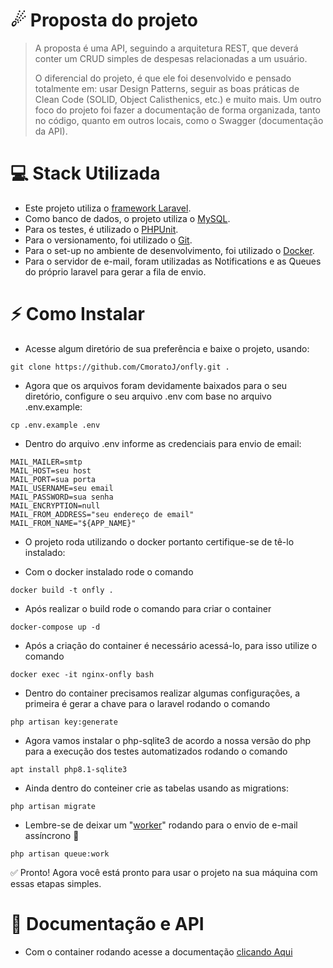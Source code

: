 # ☄ Proposta do projeto
> A proposta é uma API, seguindo a arquitetura REST, que deverá conter um CRUD simples de despesas relacionadas a um usuário.
>
> O diferencial do projeto, é que ele foi desenvolvido e pensado totalmente em: usar Design Patterns, seguir as boas práticas de Clean Code (SOLID, Object Calisthenics, etc.) e muito mais.
> Um outro foco do projeto foi fazer a documentação de forma organizada, tanto no código, quanto em outros locais, como o Swagger (documentação da API).

# 💻 Stack Utilizada

- Este projeto utiliza o [framework Laravel](https://laravel.com).
- Como banco de dados, o projeto utiliza o [MySQL](https://www.mysql.com).
- Para os testes, é utilizado o [PHPUnit](https://phpunit.de).
- Para o versionamento, foi utilizado o [Git](https://git-scm.com).
- Para o set-up no ambiente de desenvolvimento, foi utilizado o [Docker](https://www.docker.com).
- Para o servidor de e-mail, foram utilizadas as Notifications e as Queues do próprio laravel para gerar a fila de envio.

# ⚡️ Como Instalar

- Acesse algum diretório de sua preferência e baixe o projeto, usando:
```
git clone https://github.com/CmoratoJ/onfly.git .
```
- Agora que os arquivos foram devidamente baixados para o seu diretório, configure o seu arquivo .env com base no arquivo .env.example:
```
cp .env.example .env
```
- Dentro do arquivo .env informe as credenciais para envio de email:
```
MAIL_MAILER=smtp
MAIL_HOST=seu host
MAIL_PORT=sua porta
MAIL_USERNAME=seu email
MAIL_PASSWORD=sua senha
MAIL_ENCRYPTION=null
MAIL_FROM_ADDRESS="seu endereço de email"
MAIL_FROM_NAME="${APP_NAME}"
```
- O projeto roda utilizando o docker portanto certifique-se de tê-lo instalado:

- Com o docker instalado rode o comando
```
docker build -t onfly .
```
- Após realizar o build rode o comando para criar o container
```
docker-compose up -d
```
- Após a criação do container é necessário acessá-lo, para isso utilize o comando
```
docker exec -it nginx-onfly bash
```
- Dentro do container precisamos realizar algumas configurações, a primeira é gerar a chave para o laravel rodando o comando
```
php artisan key:generate
```
- Agora vamos instalar o php-sqlite3 de acordo a nossa versão do php para a execução dos testes automatizados rodando o comando
```
apt install php8.1-sqlite3
```
- Ainda dentro do conteiner crie as tabelas usando as migrations:
```
php artisan migrate
```

- Lembre-se de deixar um "[worker](https://laravel.com/docs/10.x/queues#running-the-queue-worker)" rodando para o envio de e-mail assíncrono 🚨
```
php artisan queue:work
```

✅ Pronto! Agora você está pronto para usar o projeto na sua máquina com essas etapas simples.

# 📃 Documentação e API

- Com o container rodando acesse a documentação [clicando Aqui](http://localhost:8000/api/doc)